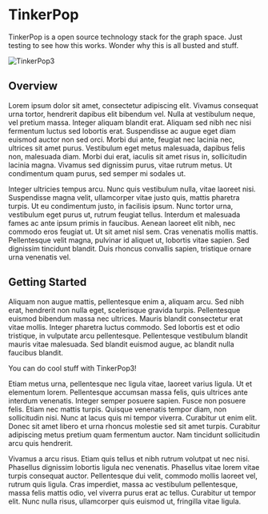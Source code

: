 # TinkerPop

TinkerPop is a open source technology stack for the graph space. Just testing to see how this works. Wonder why this is all busted and stuff.

<!-- possible bug somewhere preventing local reference to this??? -->
![TinkerPop3](https://raw.githubusercontent.com/tinkerpop/tinkerpop3/master/doc/theme/assets/images/tinkerpop3-splash.png)

## Overview

Lorem ipsum dolor sit amet, consectetur adipiscing elit. Vivamus consequat urna tortor, hendrerit dapibus elit bibendum vel. Nulla at vestibulum neque, vel pretium massa. Integer aliquam blandit erat. Aliquam sed nibh nec nisi fermentum luctus sed lobortis erat. Suspendisse ac augue eget diam euismod auctor non sed orci. Morbi dui ante, feugiat nec lacinia nec, ultrices sit amet purus. Vestibulum eget metus malesuada, dapibus felis non, malesuada diam. Morbi dui erat, iaculis sit amet risus in, sollicitudin lacinia magna. Vivamus sed dignissim purus, vitae rutrum metus. Ut condimentum quam purus, sed semper mi sodales ut.

Integer ultricies tempus arcu. Nunc quis vestibulum nulla, vitae laoreet nisi. Suspendisse magna velit, ullamcorper vitae justo quis, mattis pharetra turpis. Ut eu condimentum justo, in facilisis ipsum. Nunc tortor urna, vestibulum eget purus ut, rutrum feugiat tellus. Interdum et malesuada fames ac ante ipsum primis in faucibus. Aenean laoreet elit nibh, nec commodo eros feugiat ut. Ut sit amet nisl sem. Cras venenatis mollis mattis. Pellentesque velit magna, pulvinar id aliquet ut, lobortis vitae sapien. Sed dignissim tincidunt blandit. Duis rhoncus convallis sapien, tristique ornare urna venenatis vel.

## Getting Started

Aliquam non augue mattis, pellentesque enim a, aliquam arcu. Sed nibh erat, hendrerit non nulla eget, scelerisque gravida turpis. Pellentesque euismod bibendum massa nec ultrices. Mauris blandit consectetur erat vitae mollis. Integer pharetra luctus commodo. Sed lobortis est et odio tristique, in vulputate arcu pellentesque. Pellentesque vestibulum blandit mauris vitae malesuada. Sed blandit euismod augue, ac blandit nulla faucibus blandit.

<div class="tip">
You can do cool stuff with TinkerPop3!
</div>

Etiam metus urna, pellentesque nec ligula vitae, laoreet varius ligula. Ut et elementum lorem. Pellentesque accumsan massa felis, quis ultrices ante interdum venenatis. Integer semper posuere sapien. Fusce non posuere felis. Etiam nec mattis turpis. Quisque venenatis tempor diam, non sollicitudin nisi. Nunc at lacus quis mi tempor viverra. Curabitur ut enim elit. Donec sit amet libero et urna rhoncus molestie sed sit amet turpis. Curabitur adipiscing metus pretium quam fermentum auctor. Nam tincidunt sollicitudin arcu quis hendrerit.

Vivamus a arcu risus. Etiam quis tellus et nibh rutrum volutpat ut nec nisi. Phasellus dignissim lobortis ligula nec venenatis. Phasellus vitae lorem vitae turpis consequat auctor. Pellentesque dui velit, commodo mollis laoreet vel, rutrum quis ligula. Cras imperdiet, massa ac vestibulum pellentesque, massa felis mattis odio, vel viverra purus erat ac tellus. Curabitur ut tempor elit. Nunc nulla risus, ullamcorper quis euismod ut, fringilla vitae ligula.
